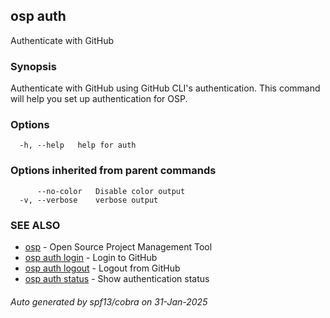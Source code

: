 ## osp auth

Authenticate with GitHub

### Synopsis

Authenticate with GitHub using GitHub CLI's authentication.
This command will help you set up authentication for OSP.

### Options

```
  -h, --help   help for auth
```

### Options inherited from parent commands

```
      --no-color   Disable color output
  -v, --verbose    verbose output
```

### SEE ALSO

* [osp](osp.md)	 - Open Source Project Management Tool
* [osp auth login](osp_auth_login.md)	 - Login to GitHub
* [osp auth logout](osp_auth_logout.md)	 - Logout from GitHub
* [osp auth status](osp_auth_status.md)	 - Show authentication status

###### Auto generated by spf13/cobra on 31-Jan-2025

